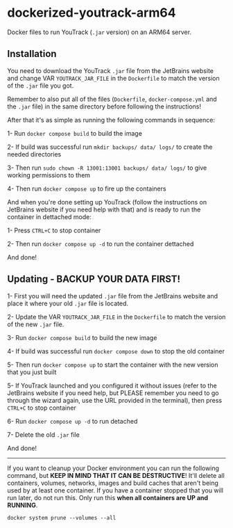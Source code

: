 # dockerized-youtrack-arm64
Docker files to run YouTrack (`.jar` version) on an ARM64 server.

## Installation
  
You need to download the YouTrack `.jar` file from the JetBrains website and change VAR `YOUTRACK_JAR_FILE` in the `Dockerfile` to match the version of the `.jar` file you got.  
  
Remember to also put all of the files (`Dockerfile`, `docker-compose.yml` and the `.jar` file) in the same directory before following the instructions!
  
After that it's as simple as running the following commands in sequence: 

1- Run `docker compose build` to build the image

2- If build was successful run `mkdir backups/ data/ logs/` to create the needed directories

3- Then run `sudo chown -R 13001:13001 backups/ data/ logs/` to give working permissions to them

4- Then run `docker compose up` to fire up the containers

And when you're done setting up YouTrack (follow the instructions on JetBrains website if you need help with that) and is ready to run the container in dettached mode:

1- Press `CTRL+C` to stop container

2- Then run `docker compose up -d` to run the container dettached

And done!

## Updating - BACKUP YOUR DATA FIRST!

1- First you will need the updated `.jar` file from the JetBrains website and place it where your old `.jar` file is located.

2- Update the VAR `YOUTRACK_JAR_FILE` in the `Dockerfile` to match the version of the new `.jar` file.

3- Run `docker compose build` to build the new image

4- If build was successful run `docker compose down` to stop the old container

5- Then run `docker compose up` to start the container with the new version that you just built

5- If YouTrack launched and you configured it without issues (refer to the JetBrains website if you need help, but PLEASE remember you need to go through the wizard again, use the URL provided in the terminal), then press `CTRL+C` to stop container

6- Run `docker compose up -d` to run detached

7- Delete the old `.jar` file

And done!
  
--------
If you want to cleanup your Docker environment you can run the following command, but **KEEP IN MIND THAT IT CAN BE DESTRUCTIVE**! It'll delete all containers, volumes, networks, images and build caches that aren't being used by at least one container. If you have a container stopped that you will run later, do not run this. Only run this **when all containers are UP and RUNNING**.
  
`docker system prune --volumes --all`
